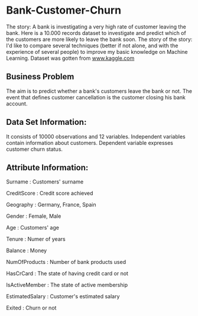 # Bank-Customer-Churn
The story: A bank is investigating a very high rate of customer leaving the bank. Here is a 10.000 records dataset to investigate and predict which of the customers are more likely to leave the bank soon.  The story of the story: I'd like to compare several techniques (better if not alone, and with the experience of several people) to improve my basic knowledge on Machine Learning.
Dataset was gotten from www.kaggle.com

## Business Problem

The aim is to predict whether a bank's customers leave the bank or not.
The event that defines customer cancellation is the customer closing his bank account.

## Data Set Information:

It consists of 10000 observations and 12 variables.
Independent variables contain information about customers.
Dependent variable expresses customer churn status.

## Attribute Information:

Surname : Customers' surname

CreditScore : Credit score achieved

Geography : Germany, France, Spain

Gender : Female, Male

Age : Customers' age

Tenure : Numer of years

Balance : Money

NumOfProducts : Number of bank products used

HasCrCard : The state of having credit card or not

IsActiveMember : The state of active membership

EstimatedSalary : Customer's estimated salary

Exited : Churn or not

